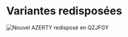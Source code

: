 # Variantes redisposées

![Nouvel AZERTY redisposé en QZJFGY](https://dispoclavier.com/img/qzjfgy.png)
